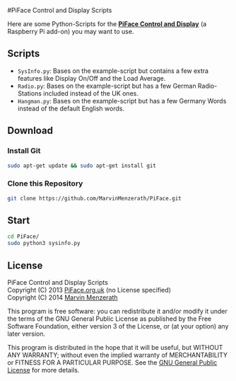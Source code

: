 #PiFace Control and Display Scripts

Here are some Python-Scripts for the [**PiFace Control and Display**](http://www.piface.org.uk/products/piface_control_and_display/) (a Raspberry Pi add-on) you may want to use.

## Scripts
* `SysInfo.py`: Bases on the example-script but contains a few extra features like Display On/Off and the Load Average.
* `Radio.py`: Bases on the example-script but has a few German Radio-Stations included instead of the UK ones.
* `Hangman.py`: Bases on the example-script but has a few Germany Words instead of the default English words.

## Download

### Install Git
```bash
sudo apt-get update && sudo apt-get install git
```

### Clone this Repository
```bash
git clone https://github.com/MarvinMenzerath/PiFace.git
```

## Start
```bash
cd PiFace/
sudo python3 sysinfo.py
```

## License
PiFace Control and Display Scripts  
Copyright (C) 2013 [PiFace.org.uk](http://www.piface.org.uk/) (no License specified)  
Copyright (C) 2014 [Marvin Menzerath](http://menzerath.eu)

This program is free software: you can redistribute it and/or modify it under the terms of the GNU General Public License as published by the Free Software Foundation, either version 3 of the License, or (at your option) any later version.

This program is distributed in the hope that it will be useful, but WITHOUT ANY WARRANTY; without even the implied warranty of MERCHANTABILITY or FITNESS FOR A PARTICULAR PURPOSE.  See the [GNU General Public License](https://github.com/MarvinMenzerath/PiFace/blob/master/LICENSE) for more details.
